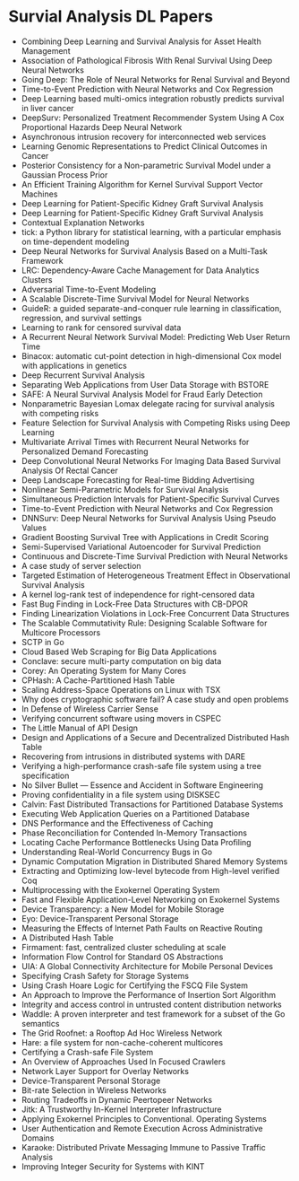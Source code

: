 # Survial Analysis DL Papers

<ul>

                             

 <li><a target="_blank" href="https://github.com/manjunath5496/Survial-Analysis-DL-Papers/blob/master/s(1).pdf" style="text-decoration:none;">Combining Deep Learning and Survival Analysis for Asset Health Management</a></li>

 <li><a target="_blank" href="https://github.com/manjunath5496/Survial-Analysis-DL-Papers/blob/master/s(2).pdf" style="text-decoration:none;">Association of Pathological Fibrosis With Renal Survival Using Deep Neural Networks</a></li>

<li><a target="_blank" href="https://github.com/manjunath5496/Survial-Analysis-DL-Papers/blob/master/s(3).pdf" style="text-decoration:none;">Going Deep: The Role of
Neural Networks for Renal Survival and Beyond</a></li>
 <li><a target="_blank" href="https://github.com/manjunath5496/Survial-Analysis-DL-Papers/blob/master/s(4).pdf" style="text-decoration:none;">Time-to-Event Prediction with Neural Networks and Cox Regression</a></li>                              
<li><a target="_blank" href="https://github.com/manjunath5496/Survial-Analysis-DL-Papers/blob/master/s(5).pdf" style="text-decoration:none;">Deep Learning based multi-omics integration robustly predicts survival in liver cancer</a></li>
<li><a target="_blank" href="https://github.com/manjunath5496/Survial-Analysis-DL-Papers/blob/master/s(6).pdf" style="text-decoration:none;">DeepSurv: Personalized Treatment Recommender System Using A Cox Proportional Hazards Deep Neural Network</a></li>
 <li><a target="_blank" href="https://github.com/manjunath5496/Survial-Analysis-DL-Papers/blob/master/s(7).pdf" style="text-decoration:none;">Asynchronous intrusion recovery
for interconnected web services</a></li>

 <li><a target="_blank" href="https://github.com/manjunath5496/Survial-Analysis-DL-Papers/blob/master/s(8).pdf" style="text-decoration:none;"> Learning Genomic Representations to Predict Clinical Outcomes in Cancer</a></li>
   <li><a target="_blank" href="https://github.com/manjunath5496/Survial-Analysis-DL-Papers/blob/master/s(9).pdf" style="text-decoration:none;">Posterior Consistency for a Non-parametric Survival Model under a Gaussian Process Prior</a></li>
  
   
 <li><a target="_blank" href="https://github.com/manjunath5496/Survial-Analysis-DL-Papers/blob/master/s(10).pdf" style="text-decoration:none;">An Efficient Training Algorithm for Kernel Survival Support Vector Machines </a></li>                              
<li><a target="_blank" href="https://github.com/manjunath5496/Survial-Analysis-DL-Papers/blob/master/s(11).pdf" style="text-decoration:none;">Deep Learning for Patient-Specific Kidney Graft Survival Analysis</a></li>
<li><a target="_blank" href="https://github.com/manjunath5496/Survial-Analysis-DL-Papers/blob/master/s(12).pdf" style="text-decoration:none;">Deep Learning for Patient-Specific Kidney Graft Survival Analysis</a></li>
<li><a target="_blank" href="https://github.com/manjunath5496/Survial-Analysis-DL-Papers/blob/master/s(13).pdf" style="text-decoration:none;">Contextual Explanation Networks</a></li>

<li><a target="_blank" href="https://github.com/manjunath5496/Survial-Analysis-DL-Papers/blob/master/s(14).pdf" style="text-decoration:none;">tick: a Python library for statistical learning, with a particular emphasis on time-dependent modeling</a></li>
                              
<li><a target="_blank" href="https://github.com/manjunath5496/Survial-Analysis-DL-Papers/blob/master/s(15).pdf" style="text-decoration:none;">Deep Neural Networks for Survival Analysis Based on a Multi-Task Framework</a></li>

<li><a target="_blank" href="https://github.com/manjunath5496/Survial-Analysis-DL-Papers/blob/master/s(16).pdf" style="text-decoration:none;">LRC: Dependency-Aware Cache Management
for Data Analytics Clusters</a></li>

  <li><a target="_blank" href="https://github.com/manjunath5496/Survial-Analysis-DL-Papers/blob/master/s(17).pdf" style="text-decoration:none;">Adversarial Time-to-Event Modeling</a></li>   
  
<li><a target="_blank" href="https://github.com/manjunath5496/Survial-Analysis-DL-Papers/blob/master/s(18).pdf" style="text-decoration:none;">A Scalable Discrete-Time Survival Model for Neural Networks</a></li> 

  
<li><a target="_blank" href="https://github.com/manjunath5496/Survial-Analysis-DL-Papers/blob/master/s(19).pdf" style="text-decoration:none;">GuideR: a guided separate-and-conquer rule learning in classification, regression, and survival settings</a></li> 

<li><a target="_blank" href="https://github.com/manjunath5496/Survial-Analysis-DL-Papers/blob/master/s(20).pdf" style="text-decoration:none;">Learning to rank for censored survival data</a></li>

<li><a target="_blank" href="https://github.com/manjunath5496/Survial-Analysis-DL-Papers/blob/master/s(21).pdf" style="text-decoration:none;">A Recurrent Neural Network Survival Model: Predicting Web User Return Time</a></li>
<li><a target="_blank" href="https://github.com/manjunath5496/Survial-Analysis-DL-Papers/blob/master/s(22).pdf" style="text-decoration:none;">Binacox: automatic cut-point detection in high-dimensional Cox model with applications in genetics</a></li> 
 <li><a target="_blank" href="https://github.com/manjunath5496/Survial-Analysis-DL-Papers/blob/master/s(23).pdf" style="text-decoration:none;">Deep Recurrent Survival Analysis</a></li> 
 

   <li><a target="_blank" href="https://github.com/manjunath5496/Survial-Analysis-DL-Papers/blob/master/s(24).pdf" style="text-decoration:none;">Separating Web Applications from User Data Storage with BSTORE</a></li>
 
   <li><a target="_blank" href="https://github.com/manjunath5496/Survial-Analysis-DL-Papers/blob/master/s(25).pdf" style="text-decoration:none;">SAFE: A Neural Survival Analysis Model for Fraud Early Detection</a></li>                              
 <li><a target="_blank" href="https://github.com/manjunath5496/Survial-Analysis-DL-Papers/blob/master/s(26).pdf" style="text-decoration:none;">Nonparametric Bayesian Lomax delegate racing for survival analysis with competing risks</a></li>
 <li><a target="_blank" href="https://github.com/manjunath5496/Survial-Analysis-DL-Papers/blob/master/s(27).pdf" style="text-decoration:none;">Feature Selection for Survival Analysis with Competing Risks using Deep Learning</a></li>
   
 
   <li><a target="_blank" href="https://github.com/manjunath5496/Survial-Analysis-DL-Papers/blob/master/s(28).pdf" style="text-decoration:none;">Multivariate Arrival Times with Recurrent Neural Networks for Personalized Demand Forecasting</a></li>
 
   <li><a target="_blank" href="https://github.com/manjunath5496/Survial-Analysis-DL-Papers/blob/master/s(29).pdf" style="text-decoration:none;">Deep Convolutional Neural Networks For Imaging Data Based Survival Analysis Of Rectal Cancer </a></li>                              

  <li><a target="_blank" href="https://github.com/manjunath5496/Survial-Analysis-DL-Papers/blob/master/s(30).pdf" style="text-decoration:none;">Deep Landscape Forecasting for Real-time Bidding Advertising</a></li>
 
   <li><a target="_blank" href="https://github.com/manjunath5496/Survial-Analysis-DL-Papers/blob/master/s(31).pdf" style="text-decoration:none;">Nonlinear Semi-Parametric Models for Survival Analysis</a></li> 
    <li><a target="_blank" href="https://github.com/manjunath5496/Survial-Analysis-DL-Papers/blob/master/s(32).pdf" style="text-decoration:none;">Simultaneous Prediction Intervals for Patient-Specific Survival Curves</a></li> 

   <li><a target="_blank" href="https://github.com/manjunath5496/Survial-Analysis-DL-Papers/blob/master/s(33).pdf" style="text-decoration:none;">Time-to-Event Prediction with Neural Networks and Cox Regression</a></li>                              

  <li><a target="_blank" href="https://github.com/manjunath5496/Survial-Analysis-DL-Papers/blob/master/s(34).pdf" style="text-decoration:none;">DNNSurv: Deep Neural Networks for Survival Analysis Using Pseudo Values</a></li> 
 
  <li><a target="_blank" href="https://github.com/manjunath5496/Survial-Analysis-DL-Papers/blob/master/s(35).pdf" style="text-decoration:none;">Gradient Boosting Survival Tree with Applications in Credit Scoring</a></li> 

  <li><a target="_blank" href="https://github.com/manjunath5496/Survial-Analysis-DL-Papers/blob/master/s(36).pdf" style="text-decoration:none;">Semi-Supervised Variational Autoencoder for Survival Prediction</a></li> 
 
<li><a target="_blank" href="https://github.com/manjunath5496/Survial-Analysis-DL-Papers/blob/master/s(37).pdf" style="text-decoration:none;">Continuous and Discrete-Time Survival Prediction with Neural Networks</a></li>
 <li><a target="_blank" href="https://github.com/manjunath5496/Survial-Analysis-DL-Papers/blob/master/s(38).pdf" style="text-decoration:none;">A case study of server selection</a></li>
<li><a target="_blank" href="https://github.com/manjunath5496/Survial-Analysis-DL-Papers/blob/master/s(39).pdf" style="text-decoration:none;">Targeted Estimation of Heterogeneous Treatment Effect in Observational Survival Analysis</a></li>
 <li><a target="_blank" href="https://github.com/manjunath5496/Survial-Analysis-DL-Papers/blob/master/s(40).pdf" style="text-decoration:none;">A kernel log-rank test of independence for right-censored data</a></li>                              
<li><a target="_blank" href="https://github.com/manjunath5496/Survial-Analysis-DL-Papers/blob/master/s(41).pdf" style="text-decoration:none;">Fast Bug Finding in Lock-Free Data Structures with
CB-DPOR</a></li>
<li><a target="_blank" href="https://github.com/manjunath5496/Survial-Analysis-DL-Papers/blob/master/s(42).pdf" style="text-decoration:none;">Finding Linearization Violations in Lock-Free
Concurrent Data Structures</a></li>
 
  <li><a target="_blank" href="https://github.com/manjunath5496/Survial-Analysis-DL-Papers/blob/master/s(43).pdf" style="text-decoration:none;">The Scalable Commutativity Rule:
Designing Scalable Software for Multicore Processors</a></li>
 <li><a target="_blank" href="https://github.com/manjunath5496/Survial-Analysis-DL-Papers/blob/master/s(44).pdf" style="text-decoration:none;">SCTP in Go</a></li>
   <li><a target="_blank" href="https://github.com/manjunath5496/Survial-Analysis-DL-Papers/blob/master/s(45).pdf" style="text-decoration:none;">Cloud Based Web Scraping for Big Data Applications</a></li>  
   
<li><a target="_blank" href="https://github.com/manjunath5496/Survial-Analysis-DL-Papers/blob/master/s(46).pdf" style="text-decoration:none;">Conclave: secure multi-party computation on big data</a></li> 
                             
<li><a target="_blank" href="https://github.com/manjunath5496/Survial-Analysis-DL-Papers/blob/master/s(47).pdf" style="text-decoration:none;">Corey: An Operating System for Many Cores</a></li>
<li><a target="_blank" href="https://github.com/manjunath5496/Survial-Analysis-DL-Papers/blob/master/s(48).pdf" style="text-decoration:none;">CPHash: A Cache-Partitioned Hash Table</a></li>

<li><a target="_blank" href="https://github.com/manjunath5496/Survial-Analysis-DL-Papers/blob/master/s(49).pdf" style="text-decoration:none;">Scaling Address-Space Operations on Linux with
TSX</a></li>
                              
<li><a target="_blank" href="https://github.com/manjunath5496/Survial-Analysis-DL-Papers/blob/master/s(50).pdf" style="text-decoration:none;">Why does cryptographic software fail?
A case study and open problems</a></li>
<li><a target="_blank" href="https://github.com/manjunath5496/Survial-Analysis-DL-Papers/blob/master/s(51).pdf" style="text-decoration:none;">In Defense of Wireless Carrier Sense</a></li>
<li><a target="_blank" href="https://github.com/manjunath5496/Survial-Analysis-DL-Papers/blob/master/s(52).pdf" style="text-decoration:none;">Verifying concurrent software using movers in CSPEC</a></li>

<li><a target="_blank" href="https://github.com/manjunath5496/Survial-Analysis-DL-Papers/blob/master/s(53).pdf" style="text-decoration:none;">The Little Manual of
API Design</a></li>
 
<li><a target="_blank" href="https://github.com/manjunath5496/Survial-Analysis-DL-Papers/blob/master/s(54).pdf" style="text-decoration:none;">Design and Applications of a Secure and Decentralized Distributed Hash Table </a></li>

<li><a target="_blank" href="https://github.com/manjunath5496/Survial-Analysis-DL-Papers/blob/master/s(55).pdf" style="text-decoration:none;">Recovering from intrusions in distributed systems with DARE</a></li>
 
  <li><a target="_blank" href="https://github.com/manjunath5496/Survial-Analysis-DL-Papers/blob/master/s(56).pdf" style="text-decoration:none;">Verifying a high-performance crash-safe file system using a tree specification </a></li>                              

  <li><a target="_blank" href="https://github.com/manjunath5496/Survial-Analysis-DL-Papers/blob/master/s(57).pdf" style="text-decoration:none;">No Silver Bullet — Essence and Accident in Software Engineering</a></li>
 
   <li><a target="_blank" href="https://github.com/manjunath5496/Survial-Analysis-DL-Papers/blob/master/s(58).pdf" style="text-decoration:none;">Proving confidentiality in a file system using DISKSEC</a></li>
    <li><a target="_blank" href="https://github.com/manjunath5496/Survial-Analysis-DL-Papers/blob/master/s(59).pdf" style="text-decoration:none;">Calvin: Fast Distributed Transactions
for Partitioned Database Systems</a></li>
 
  <li><a target="_blank" href="https://github.com/manjunath5496/Survial-Analysis-DL-Papers/blob/master/s(60).pdf" style="text-decoration:none;">Executing Web Application Queries on a Partitioned Database </a></li>
 
   <li><a target="_blank" href="https://github.com/manjunath5496/Survial-Analysis-DL-Papers/blob/master/s(61).pdf" style="text-decoration:none;">DNS Performance and the Effectiveness of Caching</a></li>
 
   <li><a target="_blank" href="https://github.com/manjunath5496/Survial-Analysis-DL-Papers/blob/master/s(62).pdf" style="text-decoration:none;">Phase Reconciliation for Contended In-Memory Transactions</a></li>
 
   <li><a target="_blank" href="https://github.com/manjunath5496/Survial-Analysis-DL-Papers/blob/master/s(63).pdf" style="text-decoration:none;">Locating Cache Performance Bottlenecks Using Data Profiling</a></li>                              

  <li><a target="_blank" href="https://github.com/manjunath5496/Survial-Analysis-DL-Papers/blob/master/s(64).pdf" style="text-decoration:none;">Understanding Real-World Concurrency Bugs in Go</a></li>
 
   <li><a target="_blank" href="https://github.com/manjunath5496/Survial-Analysis-DL-Papers/blob/master/s(65).pdf" style="text-decoration:none;">Dynamic Computation Migration
in Distributed Shared Memory Systems </a></li> 

   <li><a target="_blank" href="https://github.com/manjunath5496/Survial-Analysis-DL-Papers/blob/master/s(66).pdf" style="text-decoration:none;">Extracting and Optimizing low-level bytecode from High-level verified Coq</a></li> 
 
   <li><a target="_blank" href="https://github.com/manjunath5496/Survial-Analysis-DL-Papers/blob/master/s(67).pdf" style="text-decoration:none;">Multiprocessing with the Exokernel Operating System</a></li>                              

  <li><a target="_blank" href="https://github.com/manjunath5496/Survial-Analysis-DL-Papers/blob/master/s(68).pdf" style="text-decoration:none;">Fast and Flexible Application-Level
Networking on Exokernel Systems</a></li> 
 
  
   <li><a target="_blank" href="https://github.com/manjunath5496/Survial-Analysis-DL-Papers/blob/master/s(69).pdf" style="text-decoration:none;">Device Transparency: a New Model for Mobile Storage</a></li>                              

  <li><a target="_blank" href="https://github.com/manjunath5496/Survial-Analysis-DL-Papers/blob/master/s(70).pdf" style="text-decoration:none;">Eyo: Device-Transparent Personal Storage</a></li> 
  
 
 <li><a target="_blank" href="https://github.com/manjunath5496/Survial-Analysis-DL-Papers/blob/master/s(71).pdf" style="text-decoration:none;">Measuring the Effects of Internet Path Faults on
Reactive Routing</a></li>
 
 <li><a target="_blank" href="https://github.com/manjunath5496/Survial-Analysis-DL-Papers/blob/master/s(72).pdf" style="text-decoration:none;">A Distributed Hash Table</a></li> 
 
 
 <li><a target="_blank" href="https://github.com/manjunath5496/Survial-Analysis-DL-Papers/blob/master/s(73).pdf" style="text-decoration:none;">Firmament: fast, centralized cluster scheduling at scale</a></li>
  <li><a target="_blank" href="https://github.com/manjunath5496/Survial-Analysis-DL-Papers/blob/master/s(74).pdf" style="text-decoration:none;">Information Flow Control for Standard OS Abstractions</a></li>
    <li><a target="_blank" href="https://github.com/manjunath5496/Survial-Analysis-DL-Papers/blob/master/s(75).pdf" style="text-decoration:none;">UIA: A Global Connectivity Architecture
for Mobile Personal Devices</a></li>                        
<li><a target="_blank" href="https://github.com/manjunath5496/Survial-Analysis-DL-Papers/blob/master/s(76).pdf" style="text-decoration:none;">Specifying Crash Safety for Storage Systems</a></li>

 <li><a target="_blank" href="https://github.com/manjunath5496/Survial-Analysis-DL-Papers/blob/master/s(77).pdf" style="text-decoration:none;">Using Crash Hoare Logic for Certifying the FSCQ File System</a></li> 
 
 
 <li><a target="_blank" href="https://github.com/manjunath5496/Survial-Analysis-DL-Papers/blob/master/s(78).pdf" style="text-decoration:none;">An Approach to Improve the Performance
of Insertion Sort Algorithm</a></li>
  <li><a target="_blank" href="https://github.com/manjunath5496/Survial-Analysis-DL-Papers/blob/master/s(79).pdf" style="text-decoration:none;">Integrity and access control in untrusted content distribution networks</a></li>


 <li><a target="_blank" href="https://github.com/manjunath5496/Survial-Analysis-DL-Papers/blob/master/s(80).pdf" style="text-decoration:none;">Waddle: A proven interpreter and test framework
for a subset of the Go semantics</a></li> 
 
 
 <li><a target="_blank" href="https://github.com/manjunath5496/Survial-Analysis-DL-Papers/blob/master/s(81).pdf" style="text-decoration:none;">The Grid Roofnet:
a Rooftop Ad Hoc Wireless Network</a></li>
  <li><a target="_blank" href="https://github.com/manjunath5496/Survial-Analysis-DL-Papers/blob/master/s(82).pdf" style="text-decoration:none;">Hare: a file system for non-cache-coherent multicores</a></li>

 <li><a target="_blank" href="https://github.com/manjunath5496/Survial-Analysis-DL-Papers/blob/master/s(83).pdf" style="text-decoration:none;">Certifying a Crash-safe File System</a></li>
  <li><a target="_blank" href="https://github.com/manjunath5496/Survial-Analysis-DL-Papers/blob/master/s(84).pdf" style="text-decoration:none;">An Overview of Approaches Used In Focused Crawlers</a></li>

 <li><a target="_blank" href="https://github.com/manjunath5496/Survial-Analysis-DL-Papers/blob/master/s(85).pdf" style="text-decoration:none;">Network Layer Support for Overlay Networks</a></li>
  <li><a target="_blank" href="https://github.com/manjunath5496/Survial-Analysis-DL-Papers/blob/master/s(86).pdf" style="text-decoration:none;">Device-Transparent Personal Storage</a></li>

 <li><a target="_blank" href="https://github.com/manjunath5496/Survial-Analysis-DL-Papers/blob/master/s(87).pdf" style="text-decoration:none;">Bit-rate Selection in Wireless Networks</a></li>
  <li><a target="_blank" href="https://github.com/manjunath5496/Survial-Analysis-DL-Papers/blob/master/s(88).pdf" style="text-decoration:none;">Routing Tradeoffs in Dynamic Peer­to­peer Networks</a></li>
  <li><a target="_blank" href="https://github.com/manjunath5496/Survial-Analysis-DL-Papers/blob/master/s(89).pdf" style="text-decoration:none;">Jitk: A Trustworthy In-Kernel Interpreter Infrastructure</a></li>
  
  
  <li><a target="_blank" href="https://github.com/manjunath5496/Survial-Analysis-DL-Papers/blob/master/s(90).pdf" style="text-decoration:none;"> Applying Exokernel Principles to Conventional. Operating Systems</a></li>
  <li><a target="_blank" href="https://github.com/manjunath5496/Survial-Analysis-DL-Papers/blob/master/s(91).pdf" style="text-decoration:none;">User Authentication and Remote Execution
Across Administrative Domains</a></li>

 <li><a target="_blank" href="https://github.com/manjunath5496/Survial-Analysis-DL-Papers/blob/master/s(92).pdf" style="text-decoration:none;">Karaoke: Distributed Private Messaging
Immune to Passive Traffic Analysis</a></li>
  <li><a target="_blank" href="https://github.com/manjunath5496/Survial-Analysis-DL-Papers/blob/master/s(93).pdf" style="text-decoration:none;"> Improving Integer Security for Systems with KINT</a></li>
  </ul>
